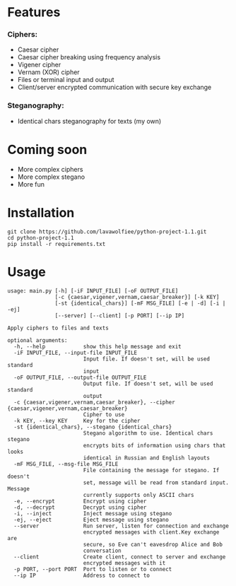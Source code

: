 # Features
### Ciphers:
- Caesar cipher
- Caesar cipher breaking using frequency analysis
- Vigener cipher
- Vernam (XOR) cipher
- Files or terminal input and output
- Client/server encrypted communication with secure key exchange

### Steganography:
- Identical chars steganography for texts (my own)

# Coming soon
- More complex ciphers
- More complex stegano
- More fun

# Installation
```
git clone https://github.com/lavawolfiee/python-project-1.1.git
cd python-project-1.1
pip install -r requirements.txt
```

# Usage
```
usage: main.py [-h] [-iF INPUT_FILE] [-oF OUTPUT_FILE]
               [-c {caesar,vigener,vernam,caesar_breaker}] [-k KEY]
               [-st {identical_chars}] [-mF MSG_FILE] [-e | -d] [-i | -ej]
               [--server] [--client] [-p PORT] [--ip IP]

Apply ciphers to files and texts

optional arguments:
  -h, --help            show this help message and exit
  -iF INPUT_FILE, --input-file INPUT_FILE
                        Input file. If doesn't set, will be used standard
                        input
  -oF OUTPUT_FILE, --output-file OUTPUT_FILE
                        Output file. If doesn't set, will be used standard
                        output
  -c {caesar,vigener,vernam,caesar_breaker}, --cipher {caesar,vigener,vernam,caesar_breaker}
                        Cipher to use
  -k KEY, --key KEY     Key for the cipher
  -st {identical_chars}, --stegano {identical_chars}
                        Stegano algorithm to use. Identical chars stegano
                        encrypts bits of information using chars that looks
                        identical in Russian and English layouts
  -mF MSG_FILE, --msg-file MSG_FILE
                        File containing the message for stegano. If doesn't
                        set, message will be read from standard input. Message
                        currently supports only ASCII chars
  -e, --encrypt         Encrypt using cipher
  -d, --decrypt         Decrypt using cipher
  -i, --inject          Inject message using stegano
  -ej, --eject          Eject message using stegano
  --server              Run server, listen for connection and exchange
                        encrypted messages with client.Key exchange are
                        secure, so Eve can't eavesdrop Alice and Bob
                        conversation
  --client              Create client, connect to server and exchange
                        encrypted messages with it
  -p PORT, --port PORT  Port to listen or to connect
  --ip IP               Address to connect to
```